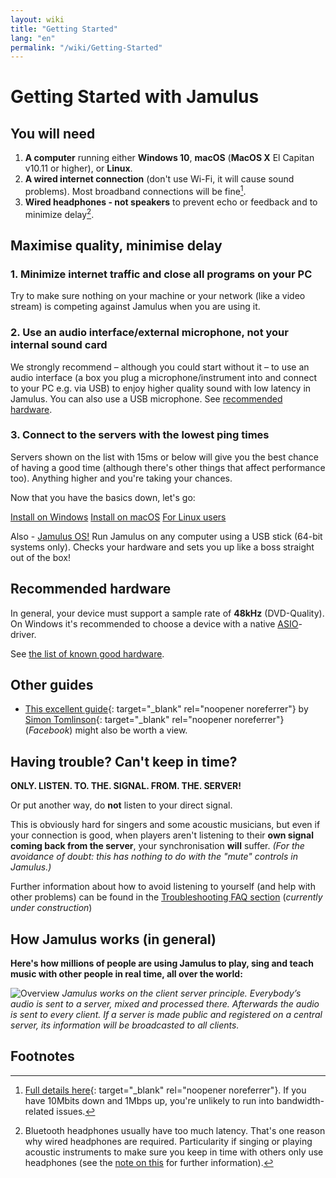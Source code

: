 ```yaml
---
layout: wiki
title: "Getting Started"
lang: "en"
permalink: "/wiki/Getting-Started"
---
```


# Getting Started with Jamulus

## You will need

1. **A computer** running either **Windows 10**, **macOS** (**MacOS X** El Capitan v10.11 or higher), or **Linux**.
1. **A wired internet connection** (don't use Wi-Fi, it will cause sound problems). Most broadband connections will be fine[^1].
1. **Wired headphones - not speakers** to prevent echo or feedback and to minimize delay[^2].

## Maximise quality, minimise delay

### 1. Minimize internet traffic and close all programs on your PC

Try to make sure nothing on your machine or your network (like a video stream) is competing against Jamulus when you are using it.

### 2. Use an audio interface/external microphone, not your internal sound card

We strongly recommend – although you could start without it – to use an audio interface (a box you plug a microphone/instrument into and connect to your PC e.g. via USB) to enjoy higher quality sound with low latency in Jamulus. You can also use a USB microphone. See [recommended hardware](#recommended-hardware).

### 3. Connect to the servers with the lowest ping times

Servers shown on the list with 15ms or below will give you the best chance of having a good time (although there's other things that affect performance too). Anything higher and you're taking your chances.

Now that you have the basics down, let's go:

<div class="fx-row fx-row-start-xs button-container">
  <a href="Installation-for-Windows" class="button fx-col-100-xs">Install on Windows</a>
  <a href="Installation-for-Macintosh" class="button fx-col-100-xs">Install on macOS</a>
  <a href="Installation-for-Linux" class="button fx-col-100-xs">For Linux users</a>
</div>

Also - [Jamulus OS!](https://sourceforge.net/projects/jamulus-os/files/JamulusOS/) Run Jamulus on any computer using a USB stick (64-bit systems only). Checks your hardware and sets you up like a boss straight out of the box!

## Recommended hardware

In general, your device must support a sample rate of **48kHz** (DVD-Quality). On Windows it's recommended to choose a device with a native [ASIO](https://en.wikipedia.org/wiki/Audio_Stream_Input/Output)-driver.

See [the list of known good hardware](Sound-Devices).

## Other guides
* [This excellent guide](https://www.facebook.com/notes/jamulus-online-musicianssingers-jamming/idiots-guide-to-jamulus-app/510044532903831/){: target="_blank" rel="noopener noreferrer"} by [Simon Tomlinson](https://www.facebook.com/simon.james.tomlinson?eid=ARBQoY3KcZAtS3pGdLJuqvQTeRSOo4gHdQZT7nNzOt1oPMGgZ4_3GERe-rOyH5PxsSHVYYXjWwcqd71a){: target="_blank" rel="noopener noreferrer"} (_Facebook_) might also be worth a view.

## Having trouble? Can't keep in time?

**ONLY. LISTEN. TO. THE. SIGNAL. FROM. THE. SERVER!**

Or put another way, do **not** listen to your direct signal.

This is obviously hard for singers and some acoustic musicians, but even if your connection is good, when players aren't listening to their **own signal coming back from the server**, your synchronisation **will** suffer. _(For the avoidance of doubt: this has nothing to do with the "mute" controls in Jamulus.)_

Further information about how to avoid listening to yourself (and help with other problems) can be found in the [Troubleshooting FAQ section](Client-Troubleshooting) (_currently under construction_)

## How Jamulus works (in general)

**Here's how millions of people are using Jamulus to play, sing and teach music with other people in real time, all over the world:**

![Overview](https://user-images.githubusercontent.com/4561747/79309764-bd387280-7ef2-11ea-9d81-1e81302525e6.png)
_Jamulus works on the client server principle. Everybody’s audio is sent to a server, mixed and processed there. Afterwards the audio is sent to every client. If a server is made public and registered on a central server, its information will be broadcasted to all clients._

## Footnotes
[^1]: [Full details here](Network-Requirements){: target="_blank" rel="noopener noreferrer"}. If you have 10Mbits down and 1Mbps up, you're unlikely to run into bandwidth-related issues.
[^2]: Bluetooth headphones usually have too much latency. That's one reason why wired headphones are required. Particularity if singing or playing acoustic instruments to make sure you keep in time with others only use headphones (see the [note on this](Getting-Started#having-trouble-cant-keep-in-time) for further information).
